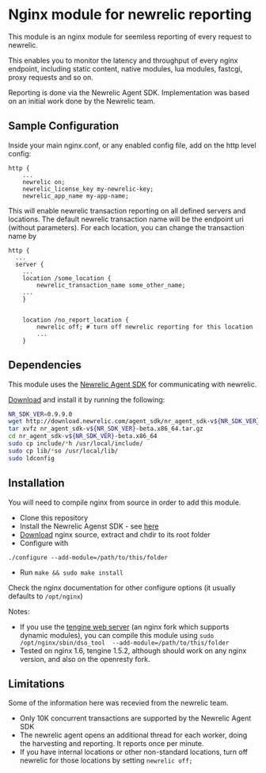 Nginx module for newrelic reporting
===================================

This module is an nginx module for seemless reporting of every request to newrelic.

This enables you to monitor the latency and throughput of every nginx endpoint, including static content, native modules, lua modules, fastcgi, proxy requests and so on.

Reporting is done via the Newrelic Agent SDK.
Implementation was based on an initial work done by the Newrelic team. 

Sample Configuration
--------------------

Inside your main nginx.conf, or any enabled config file, add on the http level config:
```
http {
	...
    newrelic on;
	newrelic_license_key my-newrelic-key;
	newrelic_app_name my-app-name;
```

This will enable newrelic transaction reporting on all defined servers and locations.
The default newrelic transaction name will be the endpoint uri (without parameters). For each location, you can change the transaction name by
```
http {
  ...
  server {
    ...
	location /some_location {
	    newrelic_transaction_name some_other_name;
	...
	}
	
	
	location /no_report_location {
		newrelic off; # turn off newrelic reporting for this location
		...
	}
```

Dependencies
------------
This module uses the [Newrelic Agent SDK](https://docs.newrelic.com/docs/agent-sdk/agent-sdk) for communicating with newrelic. 

[Download](http://download.newrelic.com/agent_sdk/) and install it by running the following:

```bash
NR_SDK_VER=0.9.9.0
wget http://download.newrelic.com/agent_sdk/nr_agent_sdk-v${NR_SDK_VER}-beta.x86_64.tar.gz
tar xvfz nr_agent_sdk-v${NR_SDK_VER}-beta.x86_64.tar.gz
cd nr_agent_sdk-v${NR_SDK_VER}-beta.x86_64
sudo cp include/*h /usr/local/include/
sudo cp lib/*so /usr/local/lib/
sudo ldconfig
```

Installation
------------

You will need to compile nginx from source in order to add this module.

- Clone this repository
- Install the Newrelic Agenst SDK - see [here](#dependencies)
- [Download](http://nginx.org/en/download.html) nginx source, extract and chdir to its root folder
- Configure with
```
./configure --add-module=/path/to/this/folder
```
- Run `make && sudo make install`

Check the nginx documentation for other configure options (it usually defaults to `/opt/nginx`)


Notes:

- If you use the [tengine web server](http://tengine.taobao.org/) (an nginx fork which supports dynamic modules), you can compile this module using
```sudo /opt/nginx/sbin/dso_tool  --add-module=/path/to/this/folder```
- Tested on nginx 1.6, tengine 1.5.2, although should work on any nginx version, and also on the openresty fork.

Limitations
-----------
Some of the information here was recevied from the newrelic team.

- Only 10K concurrent transactions are supported by the Newrelic Agent SDK
- The newrelic agent opens an additional thread for each worker, doing the harvesting and reporting. It reports once per minute.
- If you have internal locations or other non-standard locations, turn off newrelic for those locations by setting `newrelic off;`
